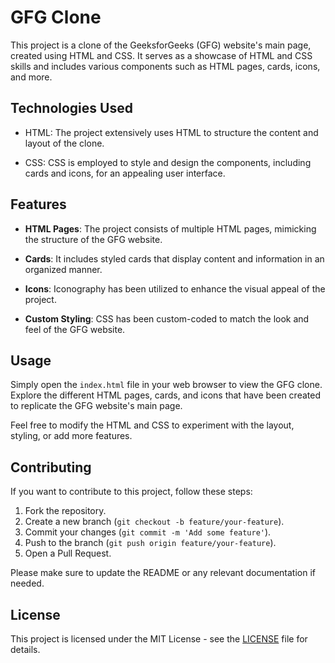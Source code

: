 # GFG Clone

This project is a clone of the GeeksforGeeks (GFG) website's main page, created using HTML and CSS. It serves as a showcase of HTML and CSS skills and includes various components such as HTML pages, cards, icons, and more.

## Technologies Used

- HTML: The project extensively uses HTML to structure the content and layout of the clone.

- CSS: CSS is employed to style and design the components, including cards and icons, for an appealing user interface.

## Features

- **HTML Pages**: The project consists of multiple HTML pages, mimicking the structure of the GFG website.

- **Cards**: It includes styled cards that display content and information in an organized manner.

- **Icons**: Iconography has been utilized to enhance the visual appeal of the project.

- **Custom Styling**: CSS has been custom-coded to match the look and feel of the GFG website.

## Usage

Simply open the `index.html` file in your web browser to view the GFG clone. Explore the different HTML pages, cards, and icons that have been created to replicate the GFG website's main page.

Feel free to modify the HTML and CSS to experiment with the layout, styling, or add more features.

## Contributing

If you want to contribute to this project, follow these steps:

1. Fork the repository.
2. Create a new branch (`git checkout -b feature/your-feature`).
3. Commit your changes (`git commit -m 'Add some feature'`).
4. Push to the branch (`git push origin feature/your-feature`).
5. Open a Pull Request.

Please make sure to update the README or any relevant documentation if needed.

## License

This project is licensed under the MIT License - see the [LICENSE](LICENSE) file for details.

